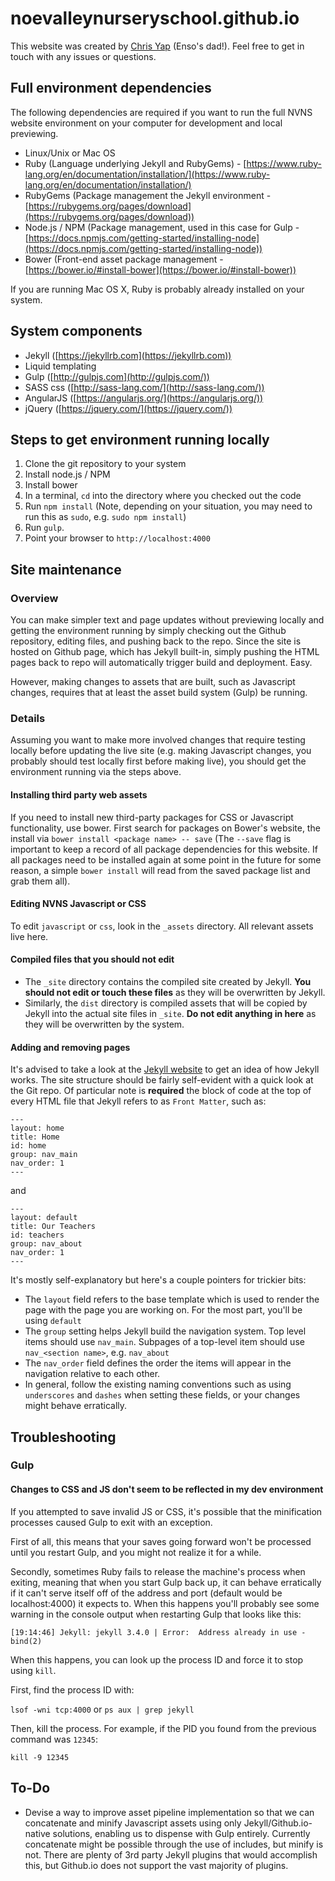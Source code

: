 noevalleynurseryschool.github.io
================================

This website was created by [Chris Yap](https://www.chrisyap.com) (Enso's dad!).  Feel free to get in touch with any issues or questions.

## Full environment dependencies

The following dependencies are required if you want to run the full NVNS website environment on your computer for development and local previewing.

* Linux/Unix or Mac OS
* Ruby (Language underlying Jekyll and RubyGems) - [https://www.ruby-lang.org/en/documentation/installation/](https://www.ruby-lang.org/en/documentation/installation/)
* RubyGems (Package management the Jekyll environment - [https://rubygems.org/pages/download](https://rubygems.org/pages/download))
* Node.js / NPM (Package management, used in this case for Gulp - [https://docs.npmjs.com/getting-started/installing-node](https://docs.npmjs.com/getting-started/installing-node))
* Bower (Front-end asset package management - [https://bower.io/#install-bower](https://bower.io/#install-bower))

If you are running Mac OS X, Ruby is probably already installed on your system.

## System components

* Jekyll ([https://jekyllrb.com](https://jekyllrb.com))
* Liquid templating
* Gulp ([http://gulpjs.com](http://gulpjs.com/))
* SASS css ([http://sass-lang.com/](http://sass-lang.com/))
* AngularJS ([https://angularjs.org/](https://angularjs.org/))
* jQuery ([https://jquery.com/](https://jquery.com/))

## Steps to get environment running locally

1. Clone the git repository to your system
2. Install node.js / NPM
3. Install bower
4. In a terminal, `cd` into the directory where you checked out the code
5. Run `npm install` (Note, depending on your situation, you may need to run this as `sudo`, e.g. `sudo npm install`)
6. Run `gulp`.
7. Point your browser to `http://localhost:4000`

## Site maintenance

### Overview

You can make simpler text and page updates without previewing locally and getting the environment running by simply checking out the Github repository, editing files, and pushing back to the repo.  Since the site is hosted on Github page, which has Jekyll built-in, simply pushing the HTML pages back to repo will automatically trigger build and deployment.  Easy.

However, making changes to assets that are built, such as Javascript changes, requires that at least the asset build system (Gulp) be running.

### Details

Assuming you want to make more involved changes that require testing locally before updating the live site (e.g. making Javascript changes, you probably should test locally first before making live), you should get the environment running via the steps above.

#### Installing third party web assets

If you need to install new third-party packages for CSS or Javascript functionality, use bower. First search for packages on Bower's website, the install via `bower install <package name> -- save` (The `--save` flag is important to keep a record of all package dependencies for this website.  If all packages need to be installed again at some point in the future for some reason, a simple `bower install` will read from the saved package list and grab them all).

#### Editing NVNS Javascript or CSS

To edit `javascript` or `css`, look in the `_assets` directory.  All relevant assets live here.

#### Compiled files that you should not edit

* The `_site` directory contains the compiled site created by Jekyll.  **You should not edit or touch these files** as they will be overwritten by Jekyll.
* Similarly, the `dist` directory is compiled assets that will be copied by Jekyll into the actual site files in `_site`.  **Do not edit anything in here** as they will be overwritten by the system.

#### Adding and removing pages

It's advised to take a look at the [Jekyll website](https://jekyllrb.com) to get an idea of how Jekyll works.  The site structure should be fairly self-evident with a quick look at the Git repo.  Of particular note is **required** the block of code at the top of every HTML file that Jekyll refers to as `Front Matter`, such as:

```
---
layout: home
title: Home
id: home
group: nav_main
nav_order: 1
---
```

and 

```
---
layout: default
title: Our Teachers
id: teachers
group: nav_about
nav_order: 1
---
```

It's mostly self-explanatory but here's a couple pointers for trickier bits:

* The `layout` field refers to the base template which is used to render the page with the page you are working on.  For the most part, you'll be using `default`
* The `group` setting helps Jekyll build the navigation system.  Top level items should use `nav_main`.  Subpages of a top-level item should use `nav_<section name>`, e.g. `nav_about`
* The `nav_order` field defines the order the items will appear in the navigation relative to each other.
* In general, follow the existing naming conventions such as using `underscores` and `dashes` when setting these fields, or your changes might behave erratically.

## Troubleshooting

### Gulp

#### Changes to CSS and JS don't seem to be reflected in my dev environment

If you attempted to save invalid JS or CSS, it's possible that the minification processes caused Gulp to exit with an exception.  

First of all, this means that your saves going forward won't be processed until you restart Gulp, and you might not realize it for a while.

Secondly, sometimes Ruby fails to release the machine's process when exiting, meaning that when you start Gulp back up, it can behave erratically if it can't serve itself off of the address and port (default would be localhost:4000) it expects to.  When this happens you'll probably see some warning in the console output when restarting Gulp that looks like this:

`[19:14:46] Jekyll: jekyll 3.4.0 | Error:  Address already in use - bind(2)`

When this happens, you can look up the process ID and force it to stop using `kill`.

First, find the process ID with:

`lsof -wni tcp:4000` or `ps aux | grep jekyll`

Then, kill the process.  For example, if the PID you found from the previous command was `12345`:

`kill -9 12345`

## To-Do

* Devise a way to improve asset pipeline implementation so that we can concatenate and minify Javascript assets using only Jekyll/Github.io-native solutions, enabling us to dispense with Gulp entirely.  Currently concatenate might be possible through the use of includes, but minify is not.  There are plenty of 3rd party Jekyll plugins that would accomplish this, but Github.io does not support the vast majority of plugins.
